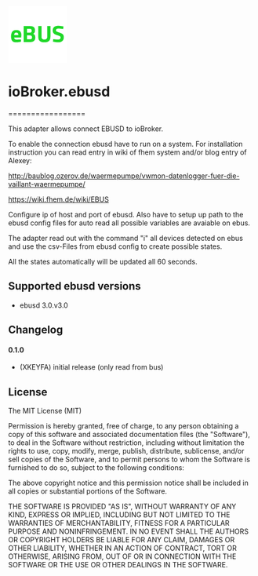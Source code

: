 ![Logo](admin/ebus.png)
# ioBroker.ebusd
=================

This adapter allows connect EBUSD to ioBroker.

To enable the connection ebusd have to run on a system. 
For installation instruction you can read entry in wiki of fhem system and/or blog entry of Alexey:

http://baublog.ozerov.de/waermepumpe/vwmon-datenlogger-fuer-die-vaillant-waermepumpe/

https://wiki.fhem.de/wiki/EBUS 

Configure ip of host and port of ebusd. 
Also have to setup up path to the ebusd config files for auto read all possible variables are avaiable on ebus.

The adapter read out with the command "i" all devices detected on ebus and use the csv-Files from ebusd config to create possible states.

All the states automatically will be updated all 60 seconds.

## Supported ebusd versions
- ebusd 3.0.v3.0

## Changelog
#### 0.1.0
* (XKEYFA) initial release (only read from bus)

## License
The MIT License (MIT)

Permission is hereby granted, free of charge, to any person obtaining a copy
of this software and associated documentation files (the "Software"), to deal
in the Software without restriction, including without limitation the rights
to use, copy, modify, merge, publish, distribute, sublicense, and/or sell
copies of the Software, and to permit persons to whom the Software is
furnished to do so, subject to the following conditions:

The above copyright notice and this permission notice shall be included in
all copies or substantial portions of the Software.

THE SOFTWARE IS PROVIDED "AS IS", WITHOUT WARRANTY OF ANY KIND, EXPRESS OR
IMPLIED, INCLUDING BUT NOT LIMITED TO THE WARRANTIES OF MERCHANTABILITY,
FITNESS FOR A PARTICULAR PURPOSE AND NONINFRINGEMENT. IN NO EVENT SHALL THE
AUTHORS OR COPYRIGHT HOLDERS BE LIABLE FOR ANY CLAIM, DAMAGES OR OTHER
LIABILITY, WHETHER IN AN ACTION OF CONTRACT, TORT OR OTHERWISE, ARISING FROM,
OUT OF OR IN CONNECTION WITH THE SOFTWARE OR THE USE OR OTHER DEALINGS IN
THE SOFTWARE.
